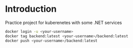 # Introduction

Practice project for kuberenetes with some .NET services

```bash
docker login -u <your-username>
docker tag backend:latest <your-username>/backend:latest
docker push <your-username>/backend:latest
```
